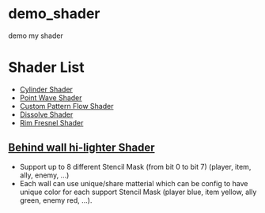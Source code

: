 # demo_shader
demo my shader

# Shader List
- [Cylinder Shader](https://youtu.be/lph7vnpZcPI)
- [Point Wave Shader](https://youtu.be/yxiPmFkRS2w)
- [Custom Pattern Flow Shader](https://youtu.be/DrvOonIyeHo)
- [Dissolve Shader](https://youtu.be/_zrOl7U7mCA)
- [Rim Fresnel Shader](https://youtu.be/Qs9BJlGtQK4)


## [Behind wall hi-lighter Shader](https://youtu.be/A0LW476IJLI)
- Support up to 8 different Stencil Mask (from bit 0 to bit 7) (player, item, ally, enemy, ...)
- Each wall can use unique/share matterial which can be config to have unique color for each support Stencil Mask (player blue, item yellow, ally green, enemy red, ...).
